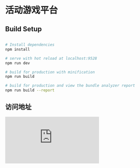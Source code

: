 # 活动游戏平台

## Build Setup

``` bash

# Install dependencies
npm install

# serve with hot reload at localhost:9528
npm run dev

# build for production with minification
npm run build

# build for production and view the bundle analyzer report
npm run build --report
```

## 访问地址
![访问地址](http://appff.meizu.com/activity-platform/index.html)

